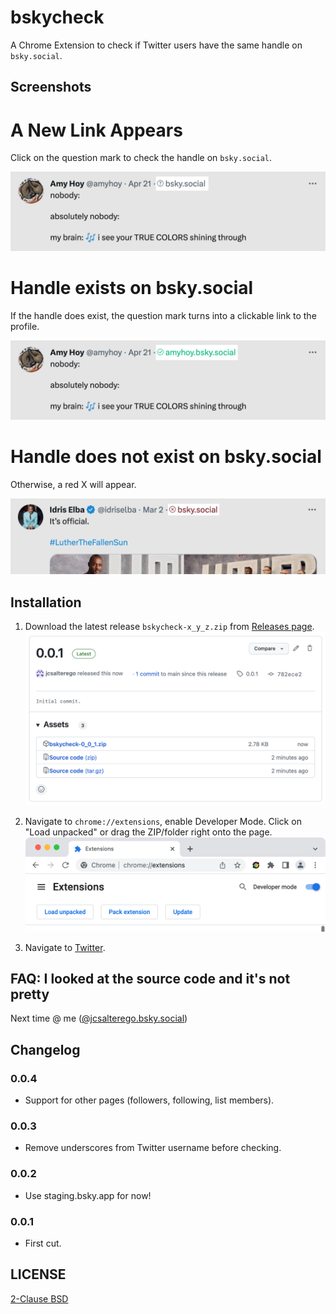 # bskycheck

A Chrome Extension to check if Twitter users have the same handle on `bsky.social`.

## Screenshots

# A New Link Appears

Click on the question mark to check the handle on `bsky.social`.

![](docs/question.png)

# Handle exists on bsky.social

If the handle does exist, the question mark turns into a clickable link to the profile.

![](docs/success.png)

# Handle does not exist on bsky.social

Otherwise, a red X will appear.

![](docs/sadness.png)

## Installation

1. Download the latest release `bskycheck-x_y_z.zip` from [Releases page](https://github.com/jcsalterego/bskycheck/releases/).
![](docs/releases.png)
2. Navigate to `chrome://extensions`, enable Developer Mode. Click on
"Load unpacked" or drag the ZIP/folder right onto the page.
![](docs/extensions.png)

3. Navigate to [Twitter](https://www.twitter.com/home/).

## FAQ: I looked at the source code and it's not pretty

Next time @ me ([@jcsalterego.bsky.social](https://bsky.app/profile/jcsalterego.bsky.social))

## Changelog

### 0.0.4

* Support for other pages (followers, following, list members).

### 0.0.3

* Remove underscores from Twitter username before checking.

### 0.0.2

* Use staging.bsky.app for now!

### 0.0.1

* First cut.

## LICENSE

[2-Clause BSD](LICENSE)
